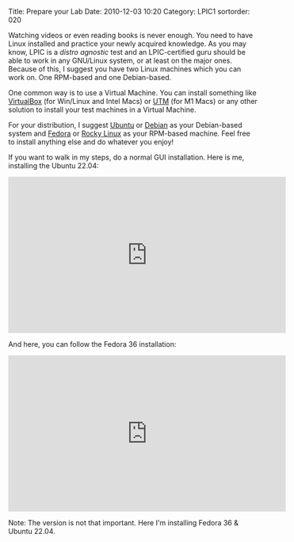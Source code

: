 Title: Prepare your Lab
Date: 2010-12-03 10:20
Category: LPIC1
sortorder: 020


Watching videos or even reading books is never enough. You need to have Linux installed and practice your newly acquired knowledge. As you may know, LPIC is a *distro agnostic* test and an LPIC-certified guru should be able to work in any GNU/Linux system, or at least on the major ones. Because of this, I suggest you have two Linux machines which you can work on. One RPM-based and one Debian-based. 

One common way is to use a Virtual Machine. You can install something like [VirtualBox](https://www.virtualbox.org) (for Win/Linux and Intel Macs) or [UTM](https://mac.getutm.app) (for M1 Macs) or any other solution to install your test machines in a Virtual Machine. 

For your distribution, I suggest [Ubuntu](https://ubuntu.com) or [Debian](https://www.debian.org) as your Debian-based system and [Fedora](https://getfedora.org) or [Rocky Linux](https://rockylinux.org) as your RPM-based machine. Feel free to install anything else and do whatever you enjoy!

If you want to walk in my steps, do a normal GUI installation. Here is me, installing the Ubuntu 22.04:

<iframe width="560" height="315" src="https://www.youtube.com/embed/dm_1z7dLAuQ" title="YouTube video player" frameborder="0" allow="accelerometer; autoplay; clipboard-write; encrypted-media; gyroscope; picture-in-picture" allowfullscreen></iframe>

And here, you can follow the Fedora 36 installation:

<iframe width="560" height="315" src="https://www.youtube.com/embed/LhvhEtzkb9w" title="YouTube video player" frameborder="0" allow="accelerometer; autoplay; clipboard-write; encrypted-media; gyroscope; picture-in-picture" allowfullscreen></iframe>


Note: The version is not that important. Here I'm installing Fedora 36 & Ubuntu 22.04. 
